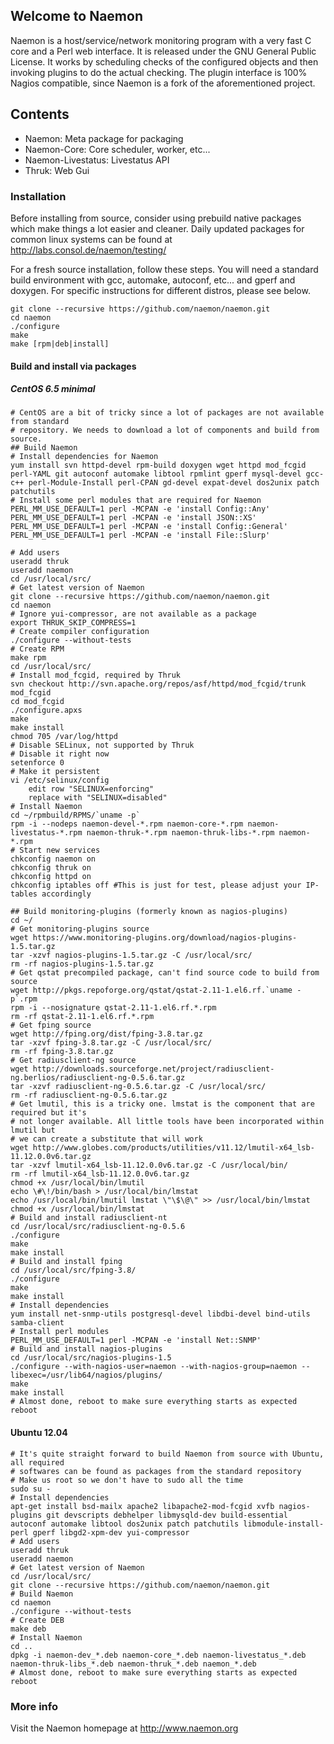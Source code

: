 ## Welcome to Naemon ##

Naemon is a host/service/network monitoring program with a very fast C
core and a Perl web interface. It is released under the GNU General
Public License. It works by scheduling checks of the configured
objects and then invoking plugins to do the actual checking. The
plugin interface is 100% Nagios compatible, since Naemon is a fork of
the aforementioned project.

## Contents

 * Naemon: Meta package for packaging
 * Naemon-Core: Core scheduler, worker, etc...
 * Naemon-Livestatus: Livestatus API
 * Thruk: Web Gui

### Installation ###

Before installing from source, consider using prebuild native
packages which make things a lot easier and cleaner.
Daily updated packages for common linux systems can be found at
http://labs.consol.de/naemon/testing/

For a fresh source installation, follow these steps. You will need
a standard build environment with gcc, automake, autoconf, etc... and
gperf and doxygen. For specific instructions for different distros, please see below.

    git clone --recursive https://github.com/naemon/naemon.git
    cd naemon
    ./configure
    make
    make [rpm|deb|install]

#### Build and install via packages ####
##### CentOS 6.5 minimal #####
    # CentOS are a bit of tricky since a lot of packages are not available from standard
    # repository. We needs to download a lot of components and build from source.
    ## Build Naemon
    # Install dependencies for Naemon
    yum install svn httpd-devel rpm-build doxygen wget httpd mod_fcgid perl-YAML git autoconf automake libtool rpmlint gperf mysql-devel gcc-c++ perl-Module-Install perl-CPAN gd-devel expat-devel dos2unix patch patchutils
    # Install some perl modules that are required for Naemon
    PERL_MM_USE_DEFAULT=1 perl -MCPAN -e 'install Config::Any'
    PERL_MM_USE_DEFAULT=1 perl -MCPAN -e 'install JSON::XS'
    PERL_MM_USE_DEFAULT=1 perl -MCPAN -e 'install Config::General'
    PERL_MM_USE_DEFAULT=1 perl -MCPAN -e 'install File::Slurp'

    # Add users
    useradd thruk
    useradd naemon
    cd /usr/local/src/
    # Get latest version of Naemon
    git clone --recursive https://github.com/naemon/naemon.git
    cd naemon
    # Ignore yui-compressor, are not available as a package
    export THRUK_SKIP_COMPRESS=1
    # Create compiler configuration
    ./configure --without-tests
    # Create RPM
    make rpm
    cd /usr/local/src/
    # Install mod_fcgid, required by Thruk
    svn checkout http://svn.apache.org/repos/asf/httpd/mod_fcgid/trunk mod_fcgid
    cd mod_fcgid
    ./configure.apxs
    make
    make install
    chmod 705 /var/log/httpd
    # Disable SELinux, not supported by Thruk
    # Disable it right now
    setenforce 0
    # Make it persistent 
    vi /etc/selinux/config
        edit row "SELINUX=enforcing"
        replace with "SELINUX=disabled"
    # Install Naemon
    cd ~/rpmbuild/RPMS/`uname -p`
    rpm -i --nodeps naemon-devel-*.rpm naemon-core-*.rpm naemon-livestatus-*.rpm naemon-thruk-*.rpm naemon-thruk-libs-*.rpm naemon-*.rpm
    # Start new services
    chkconfig naemon on
    chkconfig thruk on
    chkconfig httpd on
    chkconfig iptables off #This is just for test, please adjust your IP-tables accordingly
    
    ## Build monitoring-plugins (formerly known as nagios-plugins)
    cd ~/
    # Get monitoring-plugins source
    wget https://www.monitoring-plugins.org/download/nagios-plugins-1.5.tar.gz
    tar -xzvf nagios-plugins-1.5.tar.gz -C /usr/local/src/
    rm -rf nagios-plugins-1.5.tar.gz
    # Get qstat precompiled package, can't find source code to build from source
    wget http://pkgs.repoforge.org/qstat/qstat-2.11-1.el6.rf.`uname -p`.rpm
    rpm -i --nosignature qstat-2.11-1.el6.rf.*.rpm
    rm -rf qstat-2.11-1.el6.rf.*.rpm
    # Get fping source
    wget http://fping.org/dist/fping-3.8.tar.gz
    tar -xzvf fping-3.8.tar.gz -C /usr/local/src/
    rm -rf fping-3.8.tar.gz
    # Get radiusclient-ng source
    wget http://downloads.sourceforge.net/project/radiusclient-ng.berlios/radiusclient-ng-0.5.6.tar.gz
    tar -xzvf radiusclient-ng-0.5.6.tar.gz -C /usr/local/src/
    rm -rf radiusclient-ng-0.5.6.tar.gz
    # Get lmutil, this is a tricky one. lmstat is the component that are required but it's
    # not longer available. All little tools have been incorporated within lmutil but
    # we can create a substitute that will work
    wget http://www.globes.com/products/utilities/v11.12/lmutil-x64_lsb-11.12.0.0v6.tar.gz
    tar -xzvf lmutil-x64_lsb-11.12.0.0v6.tar.gz -C /usr/local/bin/
    rm -rf lmutil-x64_lsb-11.12.0.0v6.tar.gz
    chmod +x /usr/local/bin/lmutil
    echo \#\!/bin/bash > /usr/local/bin/lmstat
    echo /usr/local/bin/lmutil lmstat \"\$\@\" >> /usr/local/bin/lmstat
    chmod +x /usr/local/bin/lmstat
    # Build and install radiusclient-nt
    cd /usr/local/src/radiusclient-ng-0.5.6
    ./configure
    make
    make install
    # Build and install fping
    cd /usr/local/src/fping-3.8/
    ./configure
    make
    make install
    # Install dependencies
    yum install net-snmp-utils postgresql-devel libdbi-devel bind-utils samba-client
    # Install perl modules
    PERL_MM_USE_DEFAULT=1 perl -MCPAN -e 'install Net::SNMP'
    # Build and install nagios-plugins
    cd /usr/local/src/nagios-plugins-1.5
    ./configure --with-nagios-user=naemon --with-nagios-group=naemon --libexec=/usr/lib64/nagios/plugins/
    make
    make install
    # Almost done, reboot to make sure everything starts as expected
    reboot

#### Ubuntu 12.04 ####
    # It's quite straight forward to build Naemon from source with Ubuntu, all required
    # softwares can be found as packages from the standard repository
    # Make us root so we don't have to sudo all the time
    sudo su -
    # Install dependencies 
    apt-get install bsd-mailx apache2 libapache2-mod-fcgid xvfb nagios-plugins git devscripts debhelper libmysqld-dev build-essential autoconf automake libtool dos2unix patch patchutils libmodule-install-perl gperf libgd2-xpm-dev yui-compressor
    # Add users
    useradd thruk
    useradd naemon    
    # Get latest version of Naemon
    cd /usr/local/src/
    git clone --recursive https://github.com/naemon/naemon.git
    # Build Naemon
    cd naemon
    ./configure --without-tests
    # Create DEB
    make deb
    # Install Naemon
    cd ..
    dpkg -i naemon-dev_*.deb naemon-core_*.deb naemon-livestatus_*.deb naemon-thruk-libs_*.deb naemon-thruk_*.deb naemon_*.deb
    # Almost done, reboot to make sure everything starts as expected
    reboot

### More info ###

Visit the Naemon homepage at http://www.naemon.org

